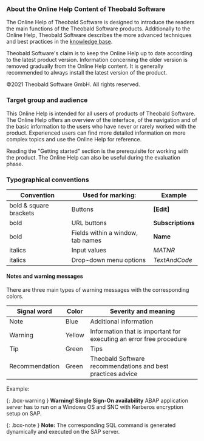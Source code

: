 ### About the Online Help Content of Theobald Software
The Online Help of Theobald Software is designed to introduce the readers the main functions of the Theobald Software products.
Additionally to the Online Help, Theobald Software describes the more advanced techniques and best practices in the [knowledge base](https://kb.theobald-software.com/).

Theobald Software's claim is to keep the Online Help up to date according to the latest product version. Information concerning the older version is removed gradually from the Online Help content. It is generally recommended to always install the latest version of the product.

©2021 Theobald Software GmbH. All rights reserved.

### Target group and audience
This Online Help is intended for all users of products of Theobald Software. The Online Help offers an overview of the interface, of the navigation and of the basic information to the users who have never or rarely worked with the product. 
Experienced users can find more detailed information on more complex topics and use the Online Help for reference.

Reading the "Getting started" section is the prerequisite for working with the product. 
The Online Help can also be useful during the evaluation phase. 

### Typographical conventions

Convention |Used for marking: |Example
------------ | ------------- | ---------
bold & square brackets |Buttons |**[Edit]** 
bold |URL buttons |**Subscriptions**
bold |Fields within a window, tab names |**Name** 
italics |Input values| *MATNR*
italics |Drop-down menu options| *TextAndCode*
 

#### Notes and warning messages

There are three main types of warning messages with the corresponding colors.

Signal word| Color | Severity and meaning
------------ | ------------- | ---------
Note |Blue | Additional information
Warning | Yellow | Information that is important for executing an error free procedure
Tip| Green | Tips
Recommendation | Green | Theobald Software recommendations and best practices advice

Example:

{: .box-warning } 
**Warning! Single Sign-On availability**
ABAP application server has to run on a Windows OS and SNC with Kerberos encryption setup on SAP.


 {: .box-note }
**Note:** The corresponding SQL command is generated dynamically and executed on the SAP server.

